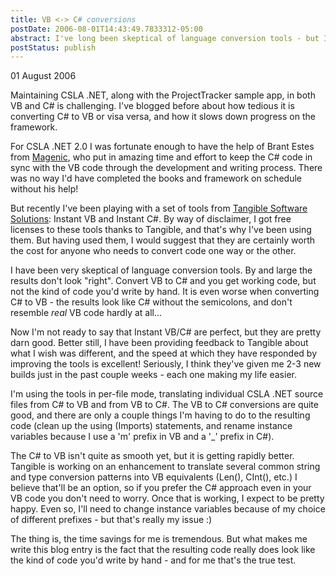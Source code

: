 ```yaml
---
title: VB <-> C# conversions
postDate: 2006-08-01T14:43:49.7833312-05:00
abstract: I've long been skeptical of language conversion tools - but I think I'm changing my tune.
postStatus: publish
---
```

01 August 2006

Maintaining CSLA .NET, along with the ProjectTracker sample app, in both VB and C# is challenging. I've blogged before about how tedious it is converting C# to VB or visa versa, and how it slows down progress on the framework.

For CSLA .NET 2.0 I was fortunate enough to have the help of Brant Estes from [Magenic](http://www.magenic.com), who put in amazing time and effort to keep the C# code in sync with the VB code through the development and writing process. There was no way I'd have completed the books and framework on schedule without his help!

But recently I've been playing with a set of tools from [Tangible Software Solutions](http://www.tangiblesoftwaresolutions.com/): Instant VB and Instant C#. By way of disclaimer, I got free licenses to these tools thanks to Tangible, and that's why I've been using them. But having used them, I would suggest that they are certainly worth the cost for anyone who needs to convert code one way or the other.

I have been very skeptical of language conversion tools. By and large the results don't look "right". Convert VB to C# and you get working code, but not the kind of code you'd write by hand. It is even worse when converting C# to VB - the results look like C# without the semicolons, and don't resemble *real* VB code hardly at all...

Now I'm not ready to say that Instant VB/C# are perfect, but they are pretty darn good. Better still, I have been providing feedback to Tangible about what I wish was different, and the speed at which they have responded by improving the tools is excellent! Seriously, I think they've given me 2-3 new builds just in the past couple weeks - each one making my life easier.

I'm using the tools in per-file mode, translating individual CSLA .NET source files from C# to VB and from VB to C#. The VB to C# conversions are quite good, and there are only a couple things I'm having to do to the resulting code (clean up the using (Imports) statements, and rename instance variables because I use a 'm' prefix in VB and a '\_' prefix in C#).

The C# to VB isn't quite as smooth yet, but it is getting rapidly better. Tangible is working on an enhancement to translate several common string and type conversion patterns into VB equivalents (Len(), CInt(), etc.) I believe that'll be an option, so if you prefer the C# approach even in your VB code you don't need to worry. Once that is working, I expect to be pretty happy. Even so, I'll need to change instance variables because of my choice of different prefixes - but that's really my issue :)

The thing is, the time savings for me is tremendous. But what makes me write this blog entry is the fact that the resulting code really does look like the kind of code you'd write by hand - and for me that's the true test.
